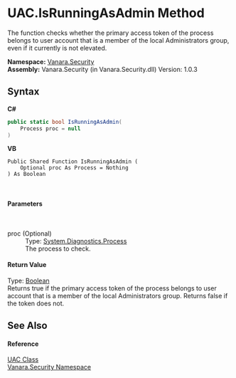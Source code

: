 # UAC.IsRunningAsAdmin Method 
 

The function checks whether the primary access token of the process belongs to user account that is a member of the local Administrators group, even if it currently is not elevated.

**Namespace:**&nbsp;<a href="98006b63-7b60-ec3a-0702-cd4b721a0776">Vanara.Security</a><br />**Assembly:**&nbsp;Vanara.Security (in Vanara.Security.dll) Version: 1.0.3

## Syntax

**C#**<br />
``` C#
public static bool IsRunningAsAdmin(
	Process proc = null
)
```

**VB**<br />
``` VB
Public Shared Function IsRunningAsAdmin ( 
	Optional proc As Process = Nothing
) As Boolean
```

<br />

#### Parameters
&nbsp;<dl><dt>proc (Optional)</dt><dd>Type: <a href="http://msdn2.microsoft.com/en-us/library/ccf1tfx0" target="_blank">System.Diagnostics.Process</a><br />The process to check.</dd></dl>

#### Return Value
Type: <a href="http://msdn2.microsoft.com/en-us/library/a28wyd50" target="_blank">Boolean</a><br />Returns true if the primary access token of the process belongs to user account that is a member of the local Administrators group. Returns false if the token does not.

## See Also


#### Reference
<a href="e104bb52-391c-8ec2-2e3c-d939511c9dec">UAC Class</a><br /><a href="98006b63-7b60-ec3a-0702-cd4b721a0776">Vanara.Security Namespace</a><br />